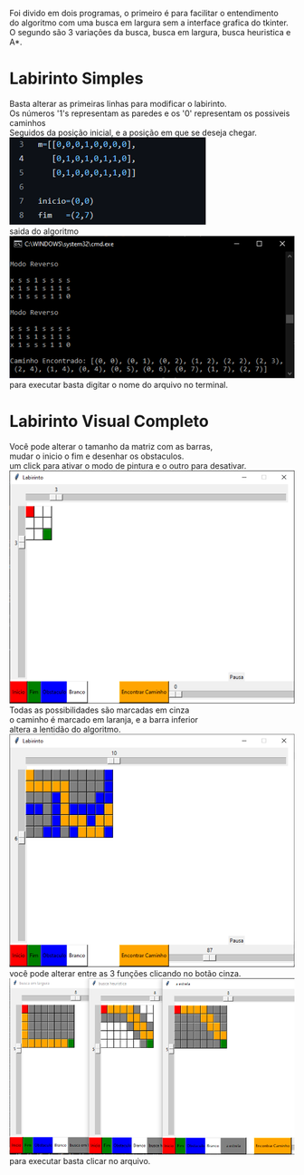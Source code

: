 Foi divido em dois programas, o primeiro é para facilitar o entendimento  
do algoritmo com uma busca em largura sem a interface grafica do tkinter.  
O segundo são 3 variações da busca, busca em largura, busca heuristica e A*.  
# Labirinto Simples 
Basta alterar as primeiras linhas para modificar o labirinto.  
Os números '1's representam as paredes e os '0' representam os possiveis caminhos  
Seguidos da posição inicial, e a posição em que se deseja chegar.  
<img src="/readmeimgs/img1.png" alt="img"/>  
saida do algoritmo  
<img src="/readmeimgs/img6.png" alt="img"/>  
para executar basta digitar o nome do arquivo no terminal.
# Labirinto Visual Completo
Você pode alterar o tamanho da matriz com as barras,  
mudar o inicio o fim e desenhar os obstaculos.  
um click para ativar o modo de pintura e o outro para desativar.  
<img src="/readmeimgs/img2.png" alt="img"/>  
Todas as possibilidades são marcadas em cinza    
o caminho é marcado em laranja, e a barra inferior  
altera a lentidão do algoritmo.   
<img src="/readmeimgs/img3.png" alt="img"/>   
você pode alterar entre as 3 funções clicando no botão cinza.  
<img src="/readmeimgs/img5.png" alt="img"/>   
para executar basta clicar no arquivo.  
 
